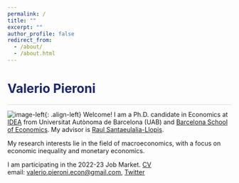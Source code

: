 ```yaml
---
permalink: /
title: ""
excerpt: ""
author_profile: false
redirect_from: 
  - /about/
  - /about.html
---
```


<h1 align="left" style="color:rgb(27,39,113);"> Valerio Pieroni </h1> 

<hr style = "height:0.5px;border-width:0;color:gray;background-color:rgb(216,216,216)">

![image-left](https://valeriopieroni.github.io/images/profile.png){: .align-left} Welcome! I am a Ph.D. candidate in Economics at <a href="https://www.uabidea.eu/" target="_blank">IDEA</a> from Universitat Autònoma de Barcelona (UAB) and <a href="http://bse.eu/" target="_blank">Barcelona School of Economics</a>. My advisor is <a href="http://r-santaeulalia.net/" target="_blank">Raul Santaeulalia-Llopis</a>. 

My research interests lie in the field of macroeconomics, with a focus on economic inequality and monetary economics. 

I am participating in the 2022-23 Job Market. <a href="https://valeriopieroni.github.io/upload/cv/cv.pdf" target="_blank">CV</a><br>
email: <a href="mailto:valerio.pieroni.econ@gmail.com">valerio.pieroni.econ@gmail.com</a>, <a href="https://twitter.com/pieronivalerio" target="_blank">Twitter</a>

  <br>
    <br>
      <br>
        <br>
          <br>
            <br>
              <br>



